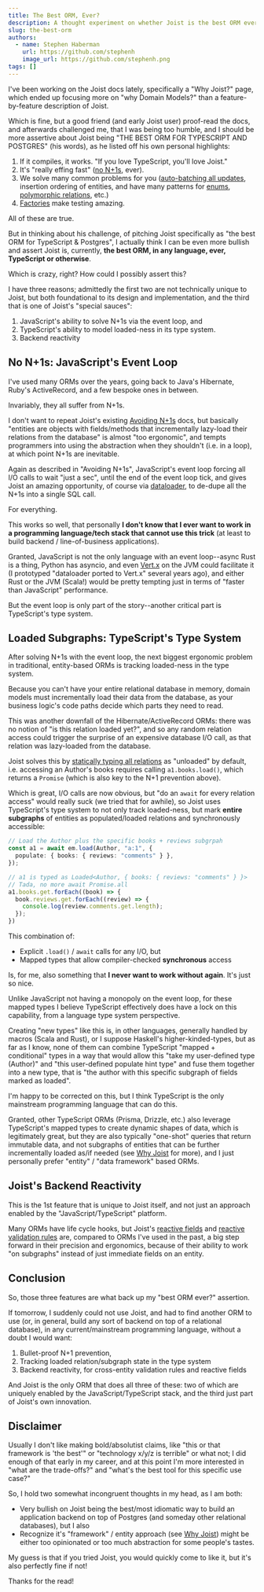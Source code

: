 ```yaml
---
title: The Best ORM, Ever?
description: A thought experiment on whether Joist is the best ORM ever.
slug: the-best-orm
authors:
  - name: Stephen Haberman
    url: https://github.com/stephenh
    image_url: https://github.com/stephenh.png
tags: []
---
```


I've been working on the Joist docs lately, specifically a "Why Joist?" page, which ended up focusing more on "why Domain Models?" than a feature-by-feature description of Joist.

Which is fine, but a good friend (and early Joist user) proof-read the docs, and afterwards challenged me, that I was being too humble, and I should be more assertive about Joist being "THE BEST ORM FOR TYPESCRIPT AND POSTGRES" (his words), as he listed off his own personal highlights:

1. If it compiles, it works. "If you love TypeScript, you'll love Joist."
2. It's "really effing fast" ([no N+1s](/docs/goals/avoiding-n-plus-1s), ever).
3. We solve many common problems for you ([auto-batching all updates](/docs/features/entity-manager#auto-batch-updates), insertion ordering of entities, and have many patterns for [enums](/docs/modeling/enum-tables), [polymorphic relations](/docs/modeling/relations#polymorphic-references), etc.)
4. [Factories](/docs/testing/test-factories) make testing amazing.

All of these are true.

But in thinking about his challenge, of pitching Joist specifically as "the best ORM for TypeScript & Postgres", I actually think I can be even more bullish and assert Joist is, currently, **the best ORM, in any language, ever, TypeScript or otherwise**.

Which is crazy, right? How could I possibly assert this?

I have three reasons; admittedly the first two are not technically unique to Joist, but both foundational to its design and implementation, and the third that is one of Joist's "special sauces":

1. JavaScript's ability to solve N+1s via the event loop, and
2. TypeScript's ability to model loaded-ness in its type system.
3. Backend reactivity

## No N+1s: JavaScript's Event Loop

I've used many ORMs over the years, going back to Java's Hibernate, Ruby's ActiveRecord, and a few bespoke ones in between.

Invariably, they all suffer from N+1s.

I don't want to repeat Joist's existing [Avoiding N+1s](/docs/goals/avoiding-n-plus-1s) docs, but basically "entities are objects with fields/methods that incrementally lazy-load their relations from the database" is almost "too ergonomic", and tempts programmers into using the abstraction when they shouldn't (i.e. in a loop), at which point N+1s are inevitable.

Again as described in "Avoiding N+1s", JavaScript's event loop forcing all I/O calls to wait "just a sec", until the end of the event loop tick, and gives Joist an amazing opportunity, of course via [dataloader](https://github.com/graphql/dataloader), to de-dupe all the N+1s into a single SQL call.

For everything.

This works so well, that personally **I don't know that I ever want to work in a programming language/tech stack that cannot use this trick** (at least to build backend / line-of-business applications).

Granted, JavaScript is not the only language with an event loop--async Rust is a thing, Python has asyncio, and even [Vert.x](https://vertx.io/) on the JVM could facilitate it (I prototyped "dataloader ported to Vert.x" several years ago), and either Rust or the JVM (Scala!) would be pretty tempting just in terms of "faster than JavaScript" performance.

But the event loop is only part of the story--another critical part is TypeScript's type system.

## Loaded Subgraphs: TypeScript's Type System

After solving N+1s with the event loop, the next biggest ergonomic problem in traditional, entity-based ORMs is tracking loaded-ness in the type system.

Because you can't have your entire relational database in memory, domain models must incrementally load their data from the database, as your business logic's code paths decide which parts they need to read.

This was another downfall of the Hibernate/ActiveRecord ORMs: there was no notion of "is this relation loaded yet?", and so any random relation access could trigger the surprise of an expensive database I/O call, as that relation was lazy-loaded from the database.

Joist solves this by [statically typing all relations](/docs/goals/load-safe-relations) as "unloaded" by default, i.e. accessing an Author's books requires calling `a1.books.load()`, which returns a `Promise` (which is also key to the N+1 prevention above).

Which is great, I/O calls are now obvious, but "do an `await` for every relation access" would really suck (we tried that for awhile), so Joist uses TypeScript's type system to not only track loaded-ness, but mark **entire subgraphs** of entities as populated/loaded relations and synchronously accessible:

```ts
// Load the Author plus the specific books + reviews subgrpah
const a1 = await em.load(Author, "a:1", {
  populate: { books: { reviews: "comments" } },
});

// a1 is typed as Loaded<Author, { books: { reviews: "comments" } }>
// Tada, no more await Promise.all
a1.books.get.forEach((book) => {
  book.reviews.get.forEach((review) => {
    console.log(review.comments.get.length);
  });
})
```

This combination of:

* Explicit `.load()` / `await` calls for any I/O, but
* Mapped types that allow compiler-checked __synchronous__ access

Is, for me, also something that **I never want to work without again**. It's just so nice.

Unlike JavaScript not having a monopoly on the event loop, for these mapped types I believe TypeScript effectively does have a lock on this capability, from a language type system perspective.

Creating "new types" like this is, in other languages, generally handled by macros (Scala and Rust), or I suppose Haskell's higher-kinded-types, but as far as I know, none of them can combine TypeScript "mapped + conditional" types in a way that would allow this "take my user-defined type (Author)" and "this user-defined populate hint type" and fuse them together into a new type, that is "the author with this specific subgraph of fields marked as loaded". 

I'm happy to be corrected on this, but I think TypeScript is the only mainstream programming language that can do this.

Granted, other TypeScript ORMs (Prisma, Drizzle, etc.) also leverage TypeScript's mapped types to create dynamic shapes of data, which is legitimately great, but they are also typically "one-shot" queries that return immutable data, and not subgraphs of entities that can be further incrementally loaded as/if needed (see [Why Joist](/docs/why-joist) for more), and I just personally prefer "entity" / "data framework" based ORMs.

## Joist's Backend Reactivity

This is the 1st feature that is unique to Joist itself, and not just an approach enabled by the "JavaScript/TypeScript" platform.

Many ORMs have life cycle hooks, but Joist's [reactive fields](/docs/modeling/reactive-fields) and [reactive validation rules](/docs/modeling/validation-rules) are, compared to ORMs I've used in the past, a big step forward in their precision and ergonomics, because of their ability to work "on subgraphs" instead of just immediate fields on an entity.

## Conclusion

So, those three features are what back up my "best ORM ever?" assertion.

If tomorrow, I suddenly could not use Joist, and had to find another ORM to use (or, in general, build any sort of backend on top of a relational database), in any current/mainstream programming language, without a doubt I would want:

1. Bullet-proof N+1 prevention,
2. Tracking loaded relation/subgraph state in the type system
3. Backend reactivity, for cross-entity validation rules and reactive fields

And Joist is the only ORM that does all three of these: two of which are uniquely enabled by the JavaScript/TypeScript stack, and the third just part of Joist's own innovation.

## Disclaimer

Usually I don't like making bold/absolutist claims, like "this or that framework is 'the best'" or "technology x/y/z is terrible" or what not; I did enough of that early in my career, and at this point I'm more interested in "what are the trade-offs?" and "what's the best tool for this specific use case?"

So, I hold two somewhat incongruent thoughts in my head, as I am both:

- Very bullish on Joist being the best/most idiomatic way to build an application backend on top of Postgres (and someday other relational databases), but I also
- Recognize it's "framework" / entity approach (see [Why Joist](/docs/why-joist)) might be either too opinionated or too much abstraction for some people's tastes.

My guess is that if you tried Joist, you would quickly come to like it, but it's also perfectly fine if not!

Thanks for the read!

